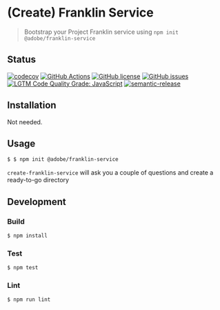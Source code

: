 # (Create) Franklin Service

> Bootstrap your Project Franklin service using `npm init @adobe/franklin-service`

## Status
[![codecov](https://img.shields.io/codecov/c/github/adobe/franklin-service.svg)](https://codecov.io/gh/adobe/franklin-service)
[![GitHub Actions](https://img.shields.io/github/actions/workflow/status/adobe/franklin-service/main.yaml)](https://github.com/adobe/franklin-service/actions/workflows/main.yaml)
[![GitHub license](https://img.shields.io/github/license/adobe/franklin-service.svg)](https://github.com/adobe/franklin-service/blob/main/LICENSE.txt)
[![GitHub issues](https://img.shields.io/github/issues/adobe/franklin-service.svg)](https://github.com/adobe/franklin-service/issues)
[![LGTM Code Quality Grade: JavaScript](https://img.shields.io/lgtm/grade/javascript/g/adobe/franklin-service.svg?logo=lgtm&logoWidth=18)](https://lgtm.com/projects/g/adobe/franklin-service)
[![semantic-release](https://img.shields.io/badge/%20%20%F0%9F%93%A6%F0%9F%9A%80-semantic--release-e10079.svg)](https://github.com/semantic-release/semantic-release)

## Installation

Not needed.

## Usage

```bash
$ $ npm init @adobe/franklin-service
```

`create-franklin-service` will ask you a couple of questions and create a ready-to-go directory

## Development

### Build

```bash
$ npm install
```

### Test

```bash
$ npm test
```

### Lint

```bash
$ npm run lint
```
